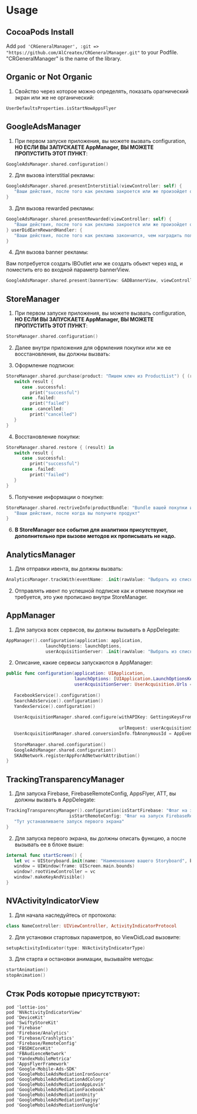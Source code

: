 # Usage

## CocoaPods Install
Add ```pod 'CRGeneralManager', :git => "https://github.com/AlCreatex/CRGeneralManager.git"``` to your Podfile. "CRGeneralManager" is the name of the library.


## Organic or Not Organic 
1) Свойство через которое можно определять, показать орагнический экран или же не органический:

```swift
UserDefaultsProperties.isStartNowAppsFlyer
```


## GoogleAdsManager
1) При первом запуске приложения, вы можете вызвать configuration, **НО ЕСЛИ ВЫ ЗАПУСКАЕТЕ AppManager, ВЫ МОЖЕТЕ ПРОПУСТИТЬ ЭТОТ ПУНКТ**:

```swift
GoogleAdsManager.shared.configuration()
```

2) Для вызова interstitial рекламы:

```swift
GoogleAdsManager.shared.presentInterstitial(viewController: self) {
   "Ваши действия, после того как реклама закроется или же произойдет ошибка загрузки рекламы"
}
```

3) Для вызова rewarded рекламы:

```swift
GoogleAdsManager.shared.presentRewarded(viewController: self) {
   "Ваши действия, после того как реклама закроется или же произойдет ошибка загрузки рекламы"
} userDidEarnRewardHandler: {
   "Ваши действия, после того как реклама закончится, чем наградить пользователя"     
}
```

4) Для вызова banner рекламы:

Вам потребуется создать IBOutlet или же создать обьект через код, и поместить его во входной параметр bannerView.
```swift
GoogleAdsManager.shared.present(bannerView: GADBannerView, viewController: self)
```


## StoreManager
1) При первом запуске приложения, вы можете вызвать configuration, **НО ЕСЛИ ВЫ ЗАПУСКАЕТЕ AppManager, ВЫ МОЖЕТЕ ПРОПУСТИТЬ ЭТОТ ПУНКТ**:

```swift
StoreManager.shared.configuration()
```

2) Далее внутри приложения для офрмления покупки или же ее восстановления, вы должны вызвать:

3) Оформление подписки:
```swift
StoreManager.shared.purchase(product: "Пишем ключ из ProductList") { (result) in
   switch result {
      case .successful:
         print("successful")
      case .failed:
         print("failed")
      case .cancelled:
         print("cancelled")
   }
}
```

4) Восстановление покупки:
```swift
StoreManager.shared.restore { (result) in
   switch result {
      case .successful:
         print("successful")
      case .failed:
         print("failed")
   }
}
```
5) Получение информации о покупке:
```swift
StoreManager.shared.rectriveInfo(productBundle: "Bundle вашей покупки или подписки") { (product) in
   "Ваши действия, после когда вы получите продукт"
}
```

6) **В StoreManager все события для аналитики присутствуют, дополнительно при вызове методов их прописывать не надо.**


## AnalyticsManager
1) Для отправки ивента, вы должны вызвать:

```swift
AnalyticsManager.trackWith(eventName: .init(rawValue: "Выбрать из списка нужный вам ивент или же написать свой"))
```

2) Отправлять ивент по успешной подписке как и отмене покупки не требуется, это уже прописано внутри StoreManager.


## AppManager
1) Для запуска всех сервисов, вы должны вызывать в AppDelegate:

```swift
AppManager().configuration(application: application, 
			   launchOptions: launchOptions, 
			   userAcquisitionServer: .init(rawValue: "Выбрать из списка нужный вам сервер или же написать свой"))
```

2) Описание, какие сервисы запускаются в AppManager:

```swift
public func configuration(application: UIApplication,
                          launchOptions: [UIApplication.LaunchOptionsKey: Any]?,
                          userAcquisitionServer: UserAcquisition.Urls = .inapps) {
        
   FacebookService().configuration()
   SearchAdsService().configuration()
   YandexService().configuration()
        
   UserAcquisitionManager.shared.configure(withAPIKey: GettingsKeysFromPlist.getKey(from: Constants.NameFile.remoteConfig,
                                                                                    by: .userAcquisitionKey) as? String ?? "",
                                           urlRequest: userAcquisitionServer)
   UserAcquisitionManager.shared.conversionInfo.fbAnonymousId = AppEvents.anonymousID
        
   StoreManager.shared.configuration()
   GoogleAdsManager.shared.configuration()
   SKAdNetwork.registerAppForAdNetworkAttribution()
}
```


## TrackingTransparencyManager
1) Для запуска Firebase, FirebaseRemoteConfig, AppsFlyer, ATT, вы должны вызвать в AppDelegate:

```swift
TrackingTransparencyManager().configuration(isStartFirebase: "Флаг на запуск Firebase", 
					    isStartRemoteConfig: "Флаг на запуcк FirebaseRemoteConfig") {
   "Тут устанавливаете запуск первого экрана"    
}
```

2) Для запуска первого экрана, вы должны описать функцию, а после вызывать ее в блоке выше:

```swift
internal func startScreen() {
   let vc = UIStoryboard.init(name: "Наименование вашего Storyboard", bundle: nil).instantiateInitialViewController()!
   window = UIWindow(frame: UIScreen.main.bounds)
   window?.rootViewController = vc
   window?.makeKeyAndVisible()
}
```


## NVActivityIndicatorView
1) Для начала наследуйтесь от протокола:

```swift
class NameController: UIViewController, ActivityIndicatorProtocol
```

2) Для установки стартовых параметров, во ViewDidLoad вызовите: 

```swift
setupActivityIndicator(type: NVActivityIndicatorType)
```

3) Для старта и остановки анимации, вызывайте методы:

```swift
startAnimation()
stopAnimation()
```


## Стэк Pods которые присутствуют:
```
pod 'lottie-ios'
pod 'NVActivityIndicatorView'
pod 'DeviceKit'
pod 'SwiftyStoreKit'
pod 'Firebase'
pod 'Firebase/Analytics'
pod 'Firebase/Crashlytics'
pod 'Firebase/RemoteConfig'
pod 'FBSDKCoreKit'
pod 'FBAudienceNetwork'
pod 'YandexMobileMetrica'
pod 'AppsFlyerFramework'
pod 'Google-Mobile-Ads-SDK'
pod 'GoogleMobileAdsMediationIronSource'
pod 'GoogleMobileAdsMediationAdColony'
pod 'GoogleMobileAdsMediationAppLovin'
pod 'GoogleMobileAdsMediationFacebook'
pod 'GoogleMobileAdsMediationUnity'
pod 'GoogleMobileAdsMediationTapjoy'
pod 'GoogleMobileAdsMediationVungle'
```
